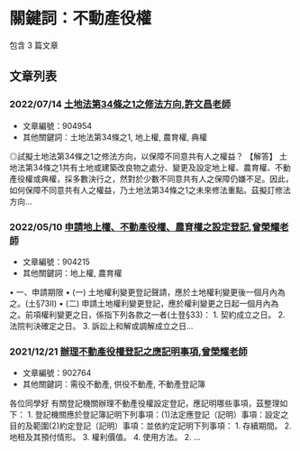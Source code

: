 # 關鍵詞：不動產役權

包含 3 篇文章

## 文章列表

### 2022/07/14 [土地法第34條之1之修法方向,許文昌老師](../../articles/904954_%E5%9C%9F%E5%9C%B0%E6%B3%95%E7%AC%AC34%E6%A2%9D%E4%B9%8B1%E4%B9%8B%E4%BF%AE%E6%B3%95%E6%96%B9%E5%90%91%2C%E8%A8%B1%E6%96%87%E6%98%8C%E8%80%81%E5%B8%AB.md)
- 文章編號：904954
- 其他關鍵詞：土地法第34條之1, 地上權, 農育權, 典權

◎試擬土地法第34條之1之修法方向，以保障不同意共有人之權益？ 【解答】 土地法第34條之1共有土地或建築改良物之處分、變更及設定地上權、農育權、不動產役權或典權，採多數決行之，然對於少數不同意共有人之保障仍嫌不足。因此，如何保障不同意共有人之權益，乃土地法第34條之1之未來修法重點。茲擬訂修法方向...

### 2022/05/10 [申請地上權、不動產役權、農育權之設定登記,曾榮耀老師](../../articles/904215_%E7%94%B3%E8%AB%8B%E5%9C%B0%E4%B8%8A%E6%AC%8A%E3%80%81%E4%B8%8D%E5%8B%95%E7%94%A2%E5%BD%B9%E6%AC%8A%E3%80%81%E8%BE%B2%E8%82%B2%E6%AC%8A%E4%B9%8B%E8%A8%AD%E5%AE%9A%E7%99%BB%E8%A8%98%2C%E6%9B%BE%E6%A6%AE%E8%80%80%E8%80%81%E5%B8%AB.md)
- 文章編號：904215
- 其他關鍵詞：地上權, 農育權

• 一、申請期限 • (一) 土地權利變更登記聲請，應於土地權利變更後一個月內為之。(土§73II) • (二) 申請土地權利變更登記，應於權利變更之日起一個月內為之。前項權利變更之日，係指下列各款之一者(土登§33)： 1. 契約成立之日。 2. 法院判決確定之日。 3. 訴訟上和解或調解成立之日...

### 2021/12/21 [辦理不動產役權登記之應記明事項,曾榮耀老師](../../articles/902764_%E8%BE%A6%E7%90%86%E4%B8%8D%E5%8B%95%E7%94%A2%E5%BD%B9%E6%AC%8A%E7%99%BB%E8%A8%98%E4%B9%8B%E6%87%89%E8%A8%98%E6%98%8E%E4%BA%8B%E9%A0%85%2C%E6%9B%BE%E6%A6%AE%E8%80%80%E8%80%81%E5%B8%AB.md)
- 文章編號：902764
- 其他關鍵詞：需役不動產, 供役不動產, 不動產登記簿

各位同學好 有關登記機關辦理不動產役權設定登記，應記明哪些事項，茲整理如下： 1. 登記機關應於登記簿記明下列事項：(1)法定應登記（記明）事項：設定之目的及範圍(2)約定登記（記明）事項：並依約定記明下列事項： 1. 存續期間。 2. 地租及其預付情形。 3. 權利價值。 4. 使用方法。 2. ...
